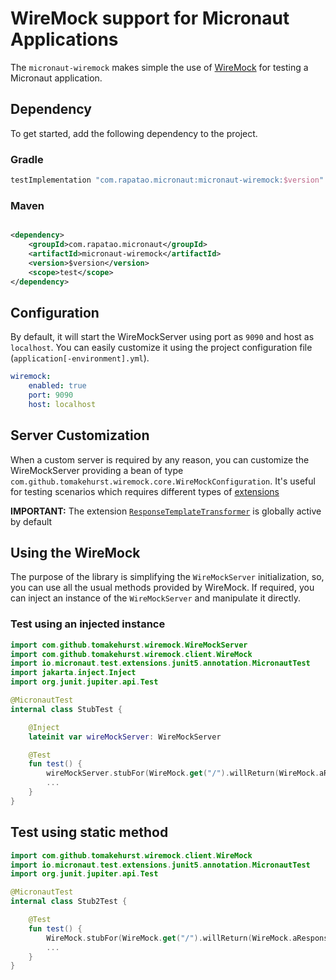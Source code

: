 # WireMock support for Micronaut Applications

The `micronaut-wiremock` makes simple the use of [WireMock](https://github.com/wiremock/wiremock) for testing a
Micronaut application.

## Dependency

To get started, add the following dependency to the project.

### Gradle

```groovy
testImplementation "com.rapatao.micronaut:micronaut-wiremock:$version"
```

### Maven

```xml

<dependency>
    <groupId>com.rapatao.micronaut</groupId>
    <artifactId>micronaut-wiremock</artifactId>
    <version>$version</version>
    <scope>test</scope>
</dependency>
```

## Configuration

By default, it will start the WireMockServer using port as `9090` and host as `localhost`. You can easily customize it
using the project configuration file (`application[-environment].yml`).

```yaml
wiremock:
    enabled: true
    port: 9090
    host: localhost
```

## Server Customization

When a custom server is required by any reason, you can customize the WireMockServer providing a bean of
type `com.github.tomakehurst.wiremock.core.WireMockConfiguration`. It's useful for testing scenarios which requires
different types of [extensions](http://wiremock.org/docs/extending-wiremock/)

**IMPORTANT:** The extension [`ResponseTemplateTransformer`](http://wiremock.org/docs/response-templating/) is globally
active by default

## Using the WireMock

The purpose of the library is simplifying the `WireMockServer` initialization, so, you can use all the usual methods
provided by WireMock. If required, you can inject an instance of the `WireMockServer` and manipulate it directly.

### Test using an injected instance

```kotlin
import com.github.tomakehurst.wiremock.WireMockServer
import com.github.tomakehurst.wiremock.client.WireMock
import io.micronaut.test.extensions.junit5.annotation.MicronautTest
import jakarta.inject.Inject
import org.junit.jupiter.api.Test

@MicronautTest
internal class StubTest {

    @Inject
    lateinit var wireMockServer: WireMockServer

    @Test
    fun test() {
        wireMockServer.stubFor(WireMock.get("/").willReturn(WireMock.aResponse().withBody("ok")))
        ...
    }
}
```

## Test using static method

```kotlin
import com.github.tomakehurst.wiremock.client.WireMock
import io.micronaut.test.extensions.junit5.annotation.MicronautTest
import org.junit.jupiter.api.Test

@MicronautTest
internal class Stub2Test {

    @Test
    fun test() {
        WireMock.stubFor(WireMock.get("/").willReturn(WireMock.aResponse().withBody("ok")))
        ...
    }
}
```

